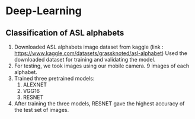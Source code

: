# Deep-Learning

## Classification of ASL alphabets

1. Downloaded ASL alphabets image dataset from kaggle (link : https://www.kaggle.com/datasets/grassknoted/asl-alphabet)
    Used the downloaded dataset for training and validating the model.
2. For testing, we took images using our mobile camera. 9 images of each alphabet.
3. Trained three pretrained models:
      1. ALEXNET
      2. VGG16
      3. RESNET
4. After training the three models, RESNET gave the highest accuracy of the test set of images.
